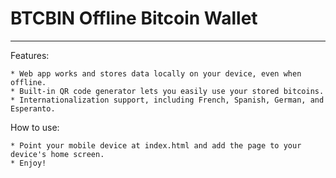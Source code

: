 BTCBIN Offline Bitcoin Wallet
=========================

* * *

Features:

	* Web app works and stores data locally on your device, even when offline.
	* Built-in QR code generator lets you easily use your stored bitcoins.
	* Internationalization support, including French, Spanish, German, and Esperanto.
	
How to use:

	* Point your mobile device at index.html and add the page to your device's home screen.
	* Enjoy!
